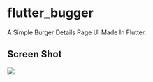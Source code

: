 # flutter_bugger

A Simple Burger Details Page UI Made In Flutter.

## Screen Shot

<img src="https://sjmodelagency.com/appimg/flutter1.jpg">
